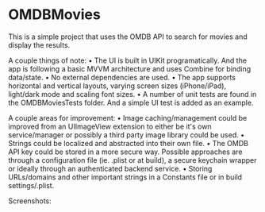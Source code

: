 #  OMDBMovies

This is a simple project that uses the OMDB API to search for movies and display the results. 

A couple things of note:
• The UI is built in UIKit programatically. And the app is following a basic MVVM architecture and uses Combine for binding data/state. 
• No external dependencies are used.
• The app supports horizontal and vertical layouts, varying screen sizes (iPhone/iPad), light/dark mode and scaling font sizes. 
• A number of unit tests are found in the OMDBMoviesTests folder. And a simple UI test is added as an example.

A couple areas for improvement:
• Image caching/management could be improved from an UIImageView extension to either be it's own service/manager or possibly a third party image library could be used.
• Strings could be localized and abstracted into their own file.
• The OMDB API key could be stored in a more secure way. Possible approaches are through a configuration file (ie. .plist or at build), a secure keychain wrapper or ideally through an authenticated backend service. 
• Storing URLs/domains and other important strings in a Constants file or in build settings/.plist. 


Screenshots:
